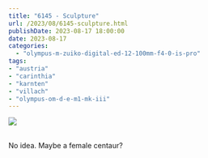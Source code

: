```yaml
---
title: "6145 - Sculpture"
url: /2023/08/6145-sculpture.html
publishDate: 2023-08-17 18:00:00
date: 2023-08-17
categories:
  - "olympus-m-zuiko-digital-ed-12-100mm-f4-0-is-pro"
tags:
- "austria"
- "carinthia"
- "karnten"
- "villach"
- "olympus-om-d-e-m1-mk-iii"
---
```

<div class="container">
<div class="center"><a target="_blank" href="https://d25zfm9zpd7gm5.cloudfront.net/1200x1200/2020/20200508_141626_lr.jpg"><img class="webfeedsFeaturedVisual" src="https://d25zfm9zpd7gm5.cloudfront.net/0600x0600/2020/20200508_141626_lr.jpg" /></a></div>
</div>
<br />

No idea. Maybe a female centaur?
